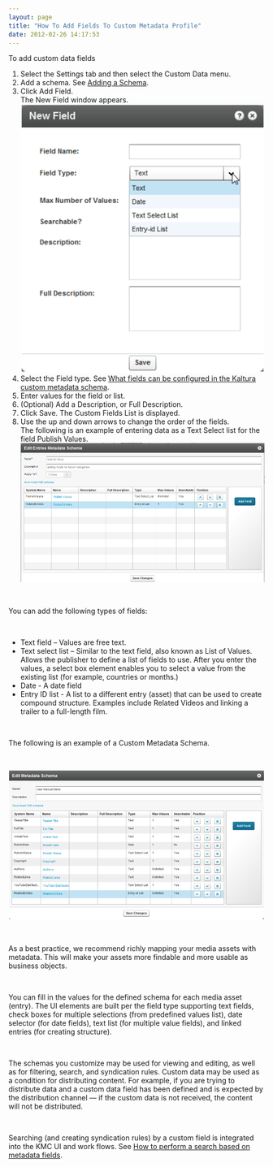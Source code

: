 ```yaml
---
layout: page
title: "How To Add Fields To Custom Metadata Profile"
date: 2012-02-26 14:17:53
---
```


<p class="mce-procedure">
  To add custom data fields
</p>

1.  Select the Settings tab and then select the Custom Data menu.
2.  Add a schema. See <a href="{{site.url}}/documentation/Knowledge/how-add-kaltura-custom-metadata-schema-profile.html" target="_blank">Adding a Schema</a>.
3.  Click Add Field.  
    The New Field window appears.<span style="font-size: small;"><br /><img src="../../assets/293.img">
4.  Select the Field type. See [What fields can be configured in the Kaltura custom metadata schema][1].
5.  Enter values for the field or list.
6.  (Optional) Add a Description, or Full Description.
7.  Click Save. The Custom Fields List is displayed.
8.  Use the up and down arrows to change the order of the fields.<span style="font-size: small;"><br /></span>The following is an example of entering data as a Text Select list for the field Publish Values.<img src="../../assets/687.img">

 [1]: http://knowledge.kaltura.com/node/343

 

You can add the following types of fields:

 

*   Text field – Values are free text.
*   Text select list – Similar to the text field, also known as List of Values. Allows the publisher to define a list of fields to use. After you enter the values, a select box element enables you to select a value from the existing list (for example, countries or months.)
*   Date - A date field
*   Entry ID list - A list to a different entry (asset) that can be used to create compound structure. Examples include Related Videos and linking a trailer to a full-length film.

 

The following is an example of a Custom Metadata Schema.

 

<span><img src="../../assets/289.img">

 

As a best practice, we recommend richly mapping your media assets with metadata. This will make your assets more findable and more usable as business objects.

 

You can fill in the values for the defined schema for each media asset (entry). The UI elements are built per the field type supporting text fields, check boxes for multiple selections (from predefined values list), date selector (for date fields), text list (for multiple value fields), and linked entries (for creating structure).

 

The schemas you customize may be used for viewing and editing, as well as for filtering, search, and syndication rules. Custom data may be used as a condition for distributing content. For example, if you are trying to distribute data and a custom data field has been defined and is expected by the distribution channel — if the custom data is not received, the content will not be distributed.

 

Searching (and creating syndication rules) by a custom field is integrated into the KMC UI and work flows. See [How to perform a search based on metadata fields][2].

 [2]: http://knowledge.kaltura.com/node/350

<span style="font-size: small;"> </span>